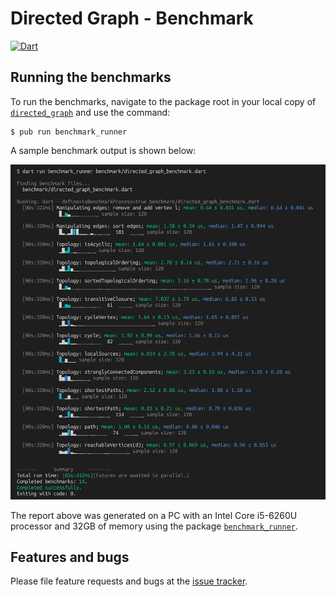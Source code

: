 
# Directed Graph - Benchmark
[![Dart](https://github.com/simphotonics/directed_graph/actions/workflows/dart.yml/badge.svg)](https://github.com/simphotonics/directed_graph/actions/workflows/dart.yml)


## Running the benchmarks

To run the benchmarks, navigate to the package root in your local copy of [`directed_graph`][directed_graph] and
use the command:
```Console
$ pub run benchmark_runner
```
A sample benchmark output is shown below:

![Benchmark report](https://github.com/simphotonics/directed_graph/raw/main/images/benchmark_report.png)


The report above was generated on a PC with an Intel Core i5-6260U processor and 32GB of memory
using the package [`benchmark_runner`][benchmark_runner].




## Features and bugs
Please file feature requests and bugs at the [issue tracker].


[benchmark_runner]: https://pub.dev/packages/benchmark_runner

[issue tracker]: https://github.com/simphotonics/directed_graph/issues

[directed_graph]: https://pub.dev/packages/directed_graph